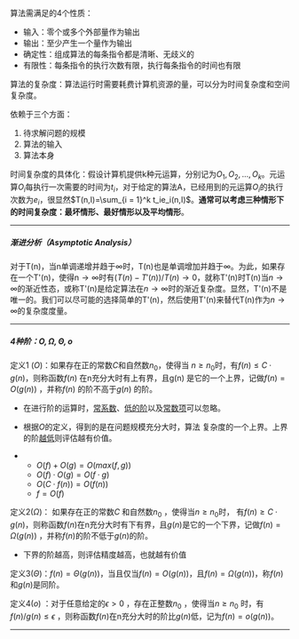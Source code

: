 算法需满足的4个性质：

* 输入：零个或多个外部量作为输出
* 输出：至少产生一个量作为输出
* 确定性：组成算法的每条指令都是清晰、无歧义的
* 有限性：每条指令的执行次数有限，执行每条指令的时间也有限



算法的复杂度：算法运行时需要耗费计算机资源的量，可以分为时间复杂度和空间复杂度。

依赖于三个方面：

1. 待求解问题的规模
2. 算法的输入
3. 算法本身

时间复杂度的具体化：假设计算机提供k种元运算，分别记为$O_1, O_2,...,O_k$。元运算$O_i$每执行一次需要的时间为$t_i$，对于给定的算法A，已经用到的元运算$O_i$的执行次数为$e_i$，很显然$T(n,I)=\sum_{i = 1}^k t_ie_i(n,I)$。**通常可以考虑三种情形下的时间复杂度：最坏情形、最好情形以及平均情形**。

------

##### 渐进分析（Asymptotic Analysis）

对于T(n)，当n单调递增并趋于$\infty$时，T(n)也是单调增加并趋于$\infty$。为此，如果存在一个T'(n)，使得n$\to \infty$时有$(T(n)-T'(n))/T(n) \to 0$，就称T'(n)时T(n)当$n\to \infty$的渐近性态，或称T'(n)是给定算法在$n\to \infty$时的渐近复杂度。显然，T'(n)不是唯一的。我们可以尽可能的选择简单的T'(n)，然后使用T'(n)来替代T(n)作为$n\to \infty$的复杂度度量。

---

##### 4种阶：$O, \Omega, \Theta, o$

定义1 ($O$)：如果存在正的常数$C$和自然数$n_0$，使得当 $n≥n_0$时，有$f(n)≤C·g(n)$，则称函数$f (n)$ 在n充分大时有上有界，且g(n) 是它的一个上界，记做$f (n) =  O(g(n))$ ，并称$f (n)$ 的阶不高于$g(n)$ 的阶。

* 在进行阶的运算时，<u>常系数</u>、<u>低的阶</u>以及<u>常数项</u>可以忽略。

* 根据$O$的定义，得到的是在问题规模充分大时，算法 复杂度的一个上界。上界的阶<u>越低</u>则评估越有价值。

* * $O( f ) + O(g) = O(max( f , g))$
  *  $O( f )·O(g) = O( f·g)$
  *  $O(C·f (n)) = O(f (n))$
  * $f = O( f )$



定义2($\Omega$)： 如果存在正的常数$C$ 和自然数$n_0$ ，使得当$n ≥ n_0$时， 有$f(n)≥C·g(n)$，则称函数$f(n)$在n充分大时有下有界，且$g(n)$是它的一个下界，记做$f(n) =\Omega (g(n))$ ，并称$f(n)$的阶不低于$g(n)$的阶。

* 下界的阶越高，则评估精度越高，也就越有价值



定义3($\Theta$)：$f(n) = \Theta(g(n))$，当且仅当$f(n)=O(g(n))$，且$f(n)=\Omega(g(n))$，称$f(n)$和$g(n)$是同阶。

定义4($o$) ：对于任意给定的$\epsilon>0$ ，存在正整数$n_0$ ，使得当$n ≥ n_0$ 时，有$f(n)/g(n)≤\epsilon$ ，则称函数$f(n)$在n充分大时的阶比$g(n)$低，记为$f(n)=o(g(n))$。

-------


